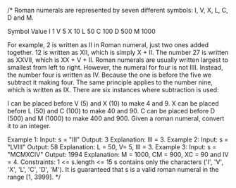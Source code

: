 /*
Roman numerals are represented by seven different symbols: I, V, X, L, C, D and M.


Symbol       Value
I             1
V             5
X             10
L             50
C             100
D             500
M             1000

For example, 2 is written as II in Roman numeral, just two ones added together. 12
is written as XII, which is simply X + II. The number 27 is written as XXVII, which
is XX + V + II.
Roman numerals are usually written largest to smallest from left to right. However,
the numeral for four is not IIII. Instead, the number four is written as IV. Because
the one is before the five we subtract it making four. The same principle applies to
the number nine, which is written as IX. There are six instances where subtraction
is used:

I can be placed before V (5) and X (10) to make 4 and 9.
X can be placed before L (50) and C (100) to make 40 and 90.
C can be placed before D (500) and M (1000) to make 400 and 900.
Given a roman numeral, convert it to an integer.

Example 1:
Input: s = "III"
Output: 3
Explanation: III = 3.
Example 2:
Input: s = "LVIII"
Output: 58
Explanation: L = 50, V= 5, III = 3.
Example 3:
Input: s = "MCMXCIV"
Output: 1994
Explanation: M = 1000, CM = 900, XC = 90 and IV = 4.
Constraints:
1 <= s.length <= 15
s contains only the characters ('I', 'V', 'X', 'L', 'C', 'D', 'M').
It is guaranteed that s is a valid roman numeral in the range [1, 3999].
*/